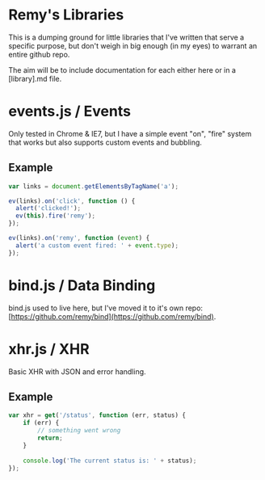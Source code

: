 # Remy's Libraries

This is a dumping ground for little libraries that I've written that serve a specific purpose, but don't weigh in big enough (in my eyes) to warrant an entire github repo. 

The aim will be to include documentation for each either here or in a [library].md file.

# events.js / Events

Only tested in Chrome & IE7, but I have a simple event "on", "fire" system that works but also supports custom events and bubbling.

## Example

```javascript
var links = document.getElementsByTagName('a');

ev(links).on('click', function () {
  alert('clicked!');
  ev(this).fire('remy');
});

ev(links).on('remy', function (event) {
  alert('a custom event fired: ' + event.type);
});
```
    
# bind.js / Data Binding

bind.js used to live here, but I've moved it to it's own repo: [https://github.com/remy/bind](https://github.com/remy/bind).

# xhr.js / XHR

Basic XHR with JSON and error handling.

## Example

```javascript
var xhr = get('/status', function (err, status) {
    if (err) {
        // something went wrong
        return;
    }
    
    console.log('The current status is: ' + status);
});
```
